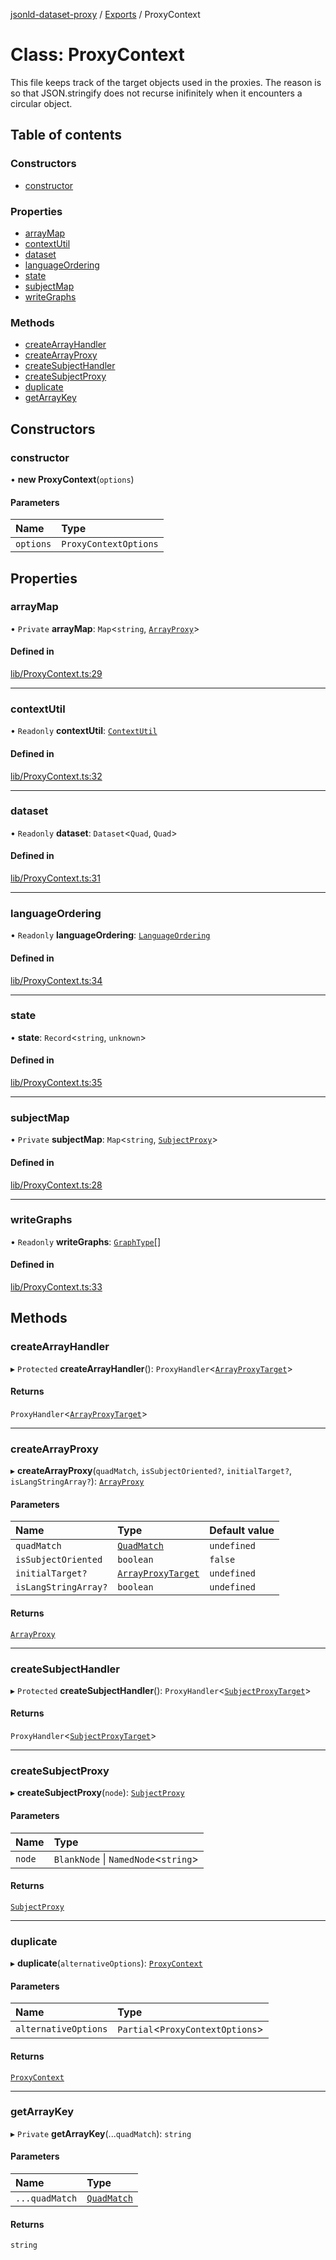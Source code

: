 [jsonld-dataset-proxy](../README.md) / [Exports](../modules.md) / ProxyContext

# Class: ProxyContext

This file keeps track of the target objects used in the proxies.
The reason is so that JSON.stringify does not recurse inifinitely
when it encounters a circular object.

## Table of contents

### Constructors

- [constructor](ProxyContext.md#constructor)

### Properties

- [arrayMap](ProxyContext.md#arraymap)
- [contextUtil](ProxyContext.md#contextutil)
- [dataset](ProxyContext.md#dataset)
- [languageOrdering](ProxyContext.md#languageordering)
- [state](ProxyContext.md#state)
- [subjectMap](ProxyContext.md#subjectmap)
- [writeGraphs](ProxyContext.md#writegraphs)

### Methods

- [createArrayHandler](ProxyContext.md#createarrayhandler)
- [createArrayProxy](ProxyContext.md#createarrayproxy)
- [createSubjectHandler](ProxyContext.md#createsubjecthandler)
- [createSubjectProxy](ProxyContext.md#createsubjectproxy)
- [duplicate](ProxyContext.md#duplicate)
- [getArrayKey](ProxyContext.md#getarraykey)

## Constructors

### constructor

• **new ProxyContext**(`options`)

#### Parameters

| Name | Type |
| :------ | :------ |
| `options` | `ProxyContextOptions` |

## Properties

### arrayMap

• `Private` **arrayMap**: `Map`<`string`, [`ArrayProxy`](../modules.md#arrayproxy)\>

#### Defined in

[lib/ProxyContext.ts:29](https://github.com/o-development/jsonld-dataset-proxy/blob/e8dd237/lib/ProxyContext.ts#L29)

___

### contextUtil

• `Readonly` **contextUtil**: [`ContextUtil`](ContextUtil.md)

#### Defined in

[lib/ProxyContext.ts:32](https://github.com/o-development/jsonld-dataset-proxy/blob/e8dd237/lib/ProxyContext.ts#L32)

___

### dataset

• `Readonly` **dataset**: `Dataset`<`Quad`, `Quad`\>

#### Defined in

[lib/ProxyContext.ts:31](https://github.com/o-development/jsonld-dataset-proxy/blob/e8dd237/lib/ProxyContext.ts#L31)

___

### languageOrdering

• `Readonly` **languageOrdering**: [`LanguageOrdering`](../modules.md#languageordering)

#### Defined in

[lib/ProxyContext.ts:34](https://github.com/o-development/jsonld-dataset-proxy/blob/e8dd237/lib/ProxyContext.ts#L34)

___

### state

• **state**: `Record`<`string`, `unknown`\>

#### Defined in

[lib/ProxyContext.ts:35](https://github.com/o-development/jsonld-dataset-proxy/blob/e8dd237/lib/ProxyContext.ts#L35)

___

### subjectMap

• `Private` **subjectMap**: `Map`<`string`, [`SubjectProxy`](../modules.md#subjectproxy)\>

#### Defined in

[lib/ProxyContext.ts:28](https://github.com/o-development/jsonld-dataset-proxy/blob/e8dd237/lib/ProxyContext.ts#L28)

___

### writeGraphs

• `Readonly` **writeGraphs**: [`GraphType`](../modules.md#graphtype)[]

#### Defined in

[lib/ProxyContext.ts:33](https://github.com/o-development/jsonld-dataset-proxy/blob/e8dd237/lib/ProxyContext.ts#L33)

## Methods

### createArrayHandler

▸ `Protected` **createArrayHandler**(): `ProxyHandler`<[`ArrayProxyTarget`](../modules.md#arrayproxytarget)\>

#### Returns

`ProxyHandler`<[`ArrayProxyTarget`](../modules.md#arrayproxytarget)\>

___

### createArrayProxy

▸ **createArrayProxy**(`quadMatch`, `isSubjectOriented?`, `initialTarget?`, `isLangStringArray?`): [`ArrayProxy`](../modules.md#arrayproxy)

#### Parameters

| Name | Type | Default value |
| :------ | :------ | :------ |
| `quadMatch` | [`QuadMatch`](../modules.md#quadmatch) | `undefined` |
| `isSubjectOriented` | `boolean` | `false` |
| `initialTarget?` | [`ArrayProxyTarget`](../modules.md#arrayproxytarget) | `undefined` |
| `isLangStringArray?` | `boolean` | `undefined` |

#### Returns

[`ArrayProxy`](../modules.md#arrayproxy)

___

### createSubjectHandler

▸ `Protected` **createSubjectHandler**(): `ProxyHandler`<[`SubjectProxyTarget`](../interfaces/SubjectProxyTarget.md)\>

#### Returns

`ProxyHandler`<[`SubjectProxyTarget`](../interfaces/SubjectProxyTarget.md)\>

___

### createSubjectProxy

▸ **createSubjectProxy**(`node`): [`SubjectProxy`](../modules.md#subjectproxy)

#### Parameters

| Name | Type |
| :------ | :------ |
| `node` | `BlankNode` \| `NamedNode`<`string`\> |

#### Returns

[`SubjectProxy`](../modules.md#subjectproxy)

___

### duplicate

▸ **duplicate**(`alternativeOptions`): [`ProxyContext`](ProxyContext.md)

#### Parameters

| Name | Type |
| :------ | :------ |
| `alternativeOptions` | `Partial`<`ProxyContextOptions`\> |

#### Returns

[`ProxyContext`](ProxyContext.md)

___

### getArrayKey

▸ `Private` **getArrayKey**(...`quadMatch`): `string`

#### Parameters

| Name | Type |
| :------ | :------ |
| `...quadMatch` | [`QuadMatch`](../modules.md#quadmatch) |

#### Returns

`string`
